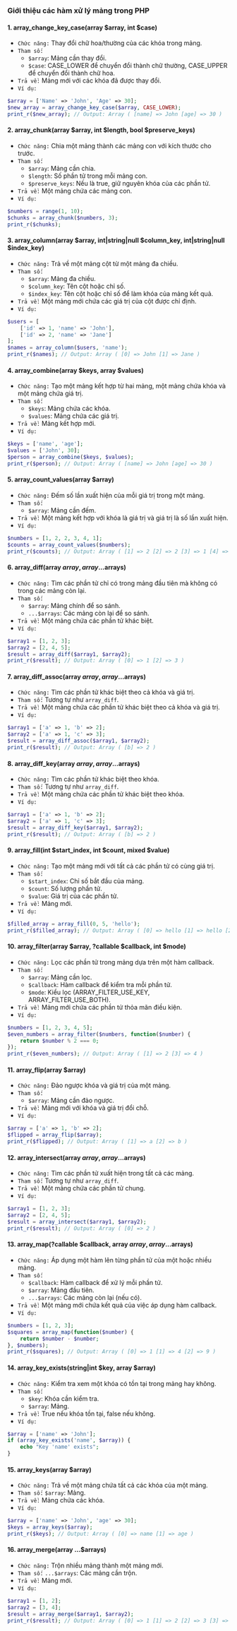 ### Giới thiệu các hàm xử lý mảng trong PHP

#### 1. array_change_key_case(array $array, int $case)
- `Chức năng:` Thay đổi chữ hoa/thường của các khóa trong mảng.
- `Tham số:`
    - `$array`: Mảng cần thay đổi.
    - `$case`: CASE_LOWER để chuyển đổi thành chữ thường, CASE_UPPER để chuyển đổi thành chữ hoa.
- `Trả về:` Mảng mới với các khóa đã được thay đổi.
- `Ví dụ:`
```php
$array = ['Name' => 'John', 'Age' => 30];
$new_array = array_change_key_case($array, CASE_LOWER);
print_r($new_array); // Output: Array ( [name] => John [age] => 30 )
```

#### 2. array_chunk(array $array, int $length, bool $preserve_keys)
- `Chức năng:` Chia một mảng thành các mảng con với kích thước cho trước.
- `Tham số:`
    - `$array`: Mảng cần chia.
    - `$length`: Số phần tử trong mỗi mảng con.
    - `$preserve_keys`: Nếu là true, giữ nguyên khóa của các phần tử.
- `Trả về:` Một mảng chứa các mảng con.
- `Ví dụ:`
```php
$numbers = range(1, 10);
$chunks = array_chunk($numbers, 3);
print_r($chunks);
```

#### 3. array_column(array $array, int|string|null $column_key, int|string|null $index_key)
- `Chức năng:` Trả về một mảng cột từ một mảng đa chiều.
- `Tham số:`
    - `$array`: Mảng đa chiều.
    - `$column_key`: Tên cột hoặc chỉ số.
    - `$index_key`: Tên cột hoặc chỉ số để làm khóa của mảng kết quả.
- `Trả về:` Một mảng mới chứa các giá trị của cột được chỉ định.
- `Ví dụ:`
```php
$users = [
    ['id' => 1, 'name' => 'John'],
    ['id' => 2, 'name' => 'Jane']
];
$names = array_column($users, 'name');
print_r($names); // Output: Array ( [0] => John [1] => Jane )
```

#### 4. array_combine(array $keys, array $values)
- `Chức năng:` Tạo một mảng kết hợp từ hai mảng, một mảng chứa khóa và một mảng chứa giá trị.
- `Tham số:`
    - `$keys`: Mảng chứa các khóa.
    - `$values`: Mảng chứa các giá trị.
- `Trả về:` Mảng kết hợp mới.
- `Ví dụ:`
```php
$keys = ['name', 'age'];
$values = ['John', 30];
$person = array_combine($keys, $values);
print_r($person); // Output: Array ( [name] => John [age] => 30 )
```

#### 5. array_count_values(array $array)
- `Chức năng:` Đếm số lần xuất hiện của mỗi giá trị trong một mảng.
- `Tham số:`
    - `$array`: Mảng cần đếm.
- `Trả về:` Một mảng kết hợp với khóa là giá trị và giá trị là số lần xuất hiện.
- `Ví dụ:`
```php
$numbers = [1, 2, 2, 3, 4, 1];
$counts = array_count_values($numbers);
print_r($counts); // Output: Array ( [1] => 2 [2] => 2 [3] => 1 [4] => 1 )
```

#### 6. array_diff(array $array, array ...$arrays)
- `Chức năng:` Tìm các phần tử chỉ có trong mảng đầu tiên mà không có trong các mảng còn lại.
- `Tham số:`
    - `$array`: Mảng chính để so sánh.
    - `...$arrays`: Các mảng còn lại để so sánh.
- `Trả về:` Một mảng chứa các phần tử khác biệt.
- `Ví dụ:`
```php
$array1 = [1, 2, 3];
$array2 = [2, 4, 5];
$result = array_diff($array1, $array2);
print_r($result); // Output: Array ( [0] => 1 [2] => 3 )
```

#### 7. array_diff_assoc(array $array, array ...$arrays)
- `Chức năng:` Tìm các phần tử khác biệt theo cả khóa và giá trị.
- `Tham số:` Tương tự như `array_diff`.
- `Trả về:` Một mảng chứa các phần tử khác biệt theo cả khóa và giá trị.
- `Ví dụ:`
```php
$array1 = ['a' => 1, 'b' => 2];
$array2 = ['a' => 1, 'c' => 3];
$result = array_diff_assoc($array1, $array2);
print_r($result); // Output: Array ( [b] => 2 )
```

#### 8. array_diff_key(array $array, array ...$arrays)
- `Chức năng:` Tìm các phần tử khác biệt theo khóa.
- `Tham số:` Tương tự như `array_diff`.
- `Trả về:` Một mảng chứa các phần tử khác biệt theo khóa.
- `Ví dụ:`
```php
$array1 = ['a' => 1, 'b' => 2];
$array2 = ['a' => 1, 'c' => 3];
$result = array_diff_key($array1, $array2);
print_r($result); // Output: Array ( [b] => 2 )
```

#### 9. array_fill(int $start_index, int $count, mixed $value)
- `Chức năng:` Tạo một mảng mới với tất cả các phần tử có cùng giá trị.
- `Tham số:`
    - `$start_index`: Chỉ số bắt đầu của mảng.
    - `$count`: Số lượng phần tử.
    - `$value`: Giá trị của các phần tử.
- `Trả về:` Mảng mới.
- `Ví dụ:`
```php
$filled_array = array_fill(0, 5, 'hello');
print_r($filled_array); // Output: Array ( [0] => hello [1] => hello [2] => hello [3] => hello [4] => hello )
```

#### 10. array_filter(array $array, ?callable $callback, int $mode)
- `Chức năng:` Lọc các phần tử trong mảng dựa trên một hàm callback.
- `Tham số:`
    - `$array`: Mảng cần lọc.
    - `$callback`: Hàm callback để kiểm tra mỗi phần tử.
    - `$mode`: Kiểu lọc (ARRAY_FILTER_USE_KEY, ARRAY_FILTER_USE_BOTH).
- `Trả về:` Mảng mới chứa các phần tử thỏa mãn điều kiện.
- `Ví dụ:`
```php
$numbers = [1, 2, 3, 4, 5];
$even_numbers = array_filter($numbers, function($number) {
    return $number % 2 === 0;
});
print_r($even_numbers); // Output: Array ( [1] => 2 [3] => 4 )
```

#### 11. array_flip(array $array)
- `Chức năng:` Đảo ngược khóa và giá trị của một mảng.
- `Tham số:`
    - `$array`: Mảng cần đảo ngược.
- `Trả về:` Mảng mới với khóa và giá trị đổi chỗ.
- `Ví dụ:`
```php
$array = ['a' => 1, 'b' => 2];
$flipped = array_flip($array);
print_r($flipped); // Output: Array ( [1] => a [2] => b )
```

#### 12. array_intersect(array $array, array ...$arrays)
- `Chức năng:` Tìm các phần tử xuất hiện trong tất cả các mảng.
- `Tham số:` Tương tự như `array_diff`.
- `Trả về:` Một mảng chứa các phần tử chung.
- `Ví dụ:`
```php
$array1 = [1, 2, 3];
$array2 = [2, 4, 5];
$result = array_intersect($array1, $array2);
print_r($result); // Output: Array ( [0] => 2 )
```

#### 13. array_map(?callable $callback, array $array, array ...$arrays)
- `Chức năng:` Áp dụng một hàm lên từng phần tử của một hoặc nhiều mảng.
- `Tham số:`
    - `$callback`: Hàm callback để xử lý mỗi phần tử.
    - `$array`: Mảng đầu tiên.
    - `...$arrays`: Các mảng còn lại (nếu có).
- `Trả về:` Một mảng mới chứa kết quả của việc áp dụng hàm callback.
- `Ví dụ:`
```php
$numbers = [1, 2, 3];
$squares = array_map(function($number) {
    return $number - $number;
}, $numbers);
print_r($squares); // Output: Array ( [0] => 1 [1] => 4 [2] => 9 )
```

#### 14. array_key_exists(string|int $key, array $array)
- `Chức năng:` Kiểm tra xem một khóa có tồn tại trong mảng hay không.
- `Tham số:`
    - `$key`: Khóa cần kiểm tra.
    - `$array`: Mảng.
- `Trả về:` True nếu khóa tồn tại, false nếu không.
- `Ví dụ:`
```php
$array = ['name' => 'John'];
if (array_key_exists('name', $array)) {
    echo "Key 'name' exists";
}
```

#### 15. array_keys(array $array)
- `Chức năng:` Trả về một mảng chứa tất cả các khóa của một mảng.
- `Tham số:` `$array`: Mảng.
- `Trả về:` Mảng chứa các khóa.
- `Ví dụ:`
```php
$array = ['name' => 'John', 'age' => 30];
$keys = array_keys($array);
print_r($keys); // Output: Array ( [0] => name [1] => age )
```

#### 16. array_merge(array ...$arrays)
- `Chức năng:` Trộn nhiều mảng thành một mảng mới.
- `Tham số:` `...$arrays`: Các mảng cần trộn.
- `Trả về:` Mảng mới.
- `Ví dụ:`
```php
$array1 = [1, 2];
$array2 = [3, 4];
$result = array_merge($array1, $array2);
print_r($result); // Output: Array ( [0] => 1 [1] => 2 [2] => 3 [3] => 4 )
```
